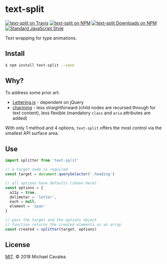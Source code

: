 # text-split

[![text-split on Travis](https://img.shields.io/travis/callmecavs/text-split.svg?style=flat-square)](https://travis-ci.org/callmecavs/text-split) [![text-split on NPM](https://img.shields.io/npm/v/text-split.svg?style=flat-square)](https://www.npmjs.com/package/text-split) [![text-split Downloads on NPM](https://img.shields.io/npm/dm/text-split.svg?style=flat-square)](https://www.npmjs.com/package/text-split) [![Standard JavaScript Style](https://img.shields.io/badge/code_style-standard-brightgreen.svg?style=flat-square)](http://standardjs.com/)

Text wrapping for type animations.

## Install

```sh
$ npm install text-split --save
```

## Why?

To address some prior art:

* [Lettering.js](https://github.com/davatron5000/Lettering.js) - dependent on jQuery
* [charming](https://github.com/yuanqing/charming) - less straightforward (child nodes are recursed through for text content), less flexible (mandatory `class` and `aria` attributes are added)

With only 1 method and 4 options, `text-split` offers the most control via the smallest API surface area.

## Use

```javascript
import splitter from 'text-split'

// a target node is required
const target = document.querySelector('.heading')

// all options have defaults (shown here)
const options = {
  a11y = true,
  delimeter = 'letter',
  each = null,
  element = 'span'
}

// pass the target and the options object
// function returns the created elements as an array
const created = splitter(target, options)
```

## License

[MIT](https://opensource.org/licenses/MIT). © 2018 Michael Cavalea
